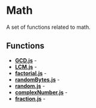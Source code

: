 # Math

A set of functions related to math.

## Functions

* [**GCD.js**](./GCD.md) - 
* [**LCM.js**](./LCM.md) - 
* [**factorial.js**](./factorial.md) - 
* [**randomBytes.js**](./randomBytes.md) - 
* [**random.js**](./random.md) - 
* [**complexNumber.js**](./complexNumber.md) - 
* [**fraction.js**](./fraction.md) - 

